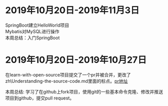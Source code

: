 # 2019年10月20日-2019年11月3日
SpringBoot建立HelloWorld项目  
Mybatis对MySQL进行操作  
本周总结：入门SpringBoot  


# 2019年10月20日-2019年10月27日

在learn-with-open-source项目提交了一个pr并被合并，更改了zh\Understanding-the-source-code.md里面的标点。[pr地址](https://github.com/zhuangbiaowei/learn-with-open-source/pull/111)

本周总结: 学习了在github上fork项目，使用git的一些基本命令克隆、修改并推送项目到github，提交pull request。
 

